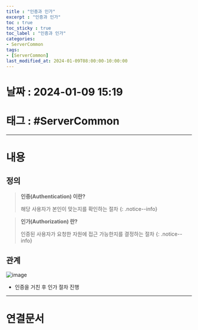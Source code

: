 ```yaml
---
title : "인증과 인가"
excerpt : "인증과 인가"
toc : true
toc_sticky : true
toc_label : "인증과 인가"
categories:
- ServerCommon
tags:
- [ServerCommon]
last_modified_at: 2024-01-09T08:00:00-10:00:00
---
```


# 날짜 : 2024-01-09 15:19

# 태그 : #ServerCommon
---

# 내용

## 정의
> **인증(Authentication) 이란?**
>
> 해당 사용자가 본인이 맞는지를 확인하는 절차
{: .notice--info}

> **인가(Authorization) 란?**
>
> 인증된 사용자가 요청한 자원에 접근 가능한지를 결정하는 절차
{: .notice--info}

## 관계
  
![image](../../assets/images/AuthenticationAndAuthoriztion.png)
- 인증을 거친 후 인가 절차 진행

---

# 연결문서
